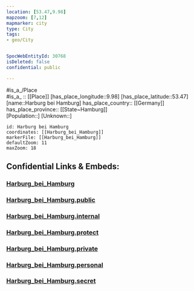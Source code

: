 ```yaml
---
location: [53.47,9.98] 
mapzoom: [7,12] 
mapmarker: city 
type: City
tags:
- geo/City


SpocWebEntityId: 30768
isDeleted: false
confidential: public

---
```

#is_a_/Place  
#is_a_ :: [[Place]] 
[has_place_longitude::9.98] 
[has_place_latitude::53.47] 
[name::Harburg bei Hamburg] 
has_place_country:: [[Germany]]  
has_place_province:: [[State~Hamburg]]  
[Population::] 
[Unknown::] 


```leaflet
id: Harburg bei Hamburg
coordinates: [[Harburg_bei_Hamburg]] 
markerFile: [[Harburg_bei_Hamburg]] 
defaultZoom: 11 
maxZoom: 18
```


## Confidential Links & Embeds: 

### [Harburg_bei_Hamburg](/_Standards/Earth/Continent/Europe/Europe~Central/Germany/Germany~West/State~Hamburg/cities~Hamburg/Harburg_bei_Hamburg.md) 

### [Harburg_bei_Hamburg.public](/_public/Earth/Continent/Europe/Europe~Central/Germany/Germany~West/State~Hamburg/cities~Hamburg/Harburg_bei_Hamburg.public.md) 

### [Harburg_bei_Hamburg.internal](/_internal/Earth/Continent/Europe/Europe~Central/Germany/Germany~West/State~Hamburg/cities~Hamburg/Harburg_bei_Hamburg.internal.md) 

### [Harburg_bei_Hamburg.protect](/_protect/Earth/Continent/Europe/Europe~Central/Germany/Germany~West/State~Hamburg/cities~Hamburg/Harburg_bei_Hamburg.protect.md) 

### [Harburg_bei_Hamburg.private](/_private/Earth/Continent/Europe/Europe~Central/Germany/Germany~West/State~Hamburg/cities~Hamburg/Harburg_bei_Hamburg.private.md) 

### [Harburg_bei_Hamburg.personal](/_personal/Earth/Continent/Europe/Europe~Central/Germany/Germany~West/State~Hamburg/cities~Hamburg/Harburg_bei_Hamburg.personal.md) 

### [Harburg_bei_Hamburg.secret](/_secret/Earth/Continent/Europe/Europe~Central/Germany/Germany~West/State~Hamburg/cities~Hamburg/Harburg_bei_Hamburg.secret.md)

